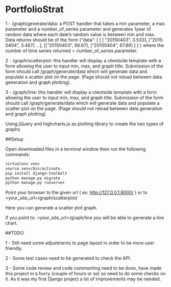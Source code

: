 # PortfolioStrat

1 - /graph/generate/data: a POST handler that takes a min parameter, a max parameter and a number_of_series parameter and generates 1­year of random data where each date’s random value is between min and max. Data returns should be of the form {“data”: [ [ [ “2015­04­03”, 3.533], [“2015­04­04”, 3.467] ...], [[“2015­04­03”, 66.67], [“2015­04­04”, 67.89] ] ] } where the number of time series returned = number_of_series parameter.

2 - /graph/scatter­plot: this handler will display a client­side template with a form allowing the user to input min, max, and graph title. Submission of the form should call /graph/generate/data which will generate data and populate a scatter plot on the page. (Page should not reload between data generation and graph plotting).

3 - /graph/line: this handler will display a client­side template with a form allowing the user to input min, max, and graph title. Submission of the form should call /graph/generate/data which will generate data and populate a scatter plot on the page. (Page should not reload between data generation and graph plotting).

Using jQuery and highcharts.js as plotting library to create the two types of graphs

##Setup

Open downloaded files in a terminal window then run the following commands:

```html
virtualenv venv
source venv/bin/activate
pip install django-toolbelt
python manage.py migrate
python manage.py runserver
```
Point your browser to the given url ( ex: http://127.0.0.1:8000/ ) or to <your_site_url>/graph/scatterplot/

Here you can generate a scatter plot graph.

If you point to: <your_site_url>/graph/line you will be able to generate a line chart.

##TODO

1 - Still need some adjustments to page layout in order to be more user friendly.

2 - Some test cases need to be generated to check the API.

3 - Some code review and code commenting need to be done, have made this project in a hurry (couple of hours or so) so need to do some checks on it. As it was my first Django project a lot of improvements may be needed.
